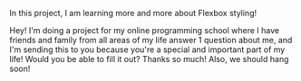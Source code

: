 In this project, I am learning more and more about Flexbox styling!

Hey! I'm doing a project for my online programming school where I have friends and family from all areas of my life answer 1 question about me, and I'm sending this to you because you're a special and important part of my life! Would you be able to fill it out? Thanks so much! Also, we should hang soon!